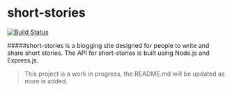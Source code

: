 # short-stories
[![Build Status](https://travis-ci.org/mrbgit/short-stories.svg)](https://travis-ci.org/mrbgit/short-stories)

#####short-stories is a blogging site designed for people to write and share short stories. The API for short-stories is built using Node.js and Express.js.

>This project is a work in progress, the README.md will be updated as more is added.

